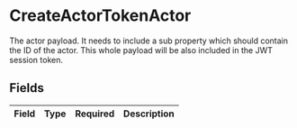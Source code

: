 # CreateActorTokenActor

The actor payload. It needs to include a sub property which should contain the ID of the actor.
This whole payload will be also included in the JWT session token.


## Fields

| Field       | Type        | Required    | Description |
| ----------- | ----------- | ----------- | ----------- |
